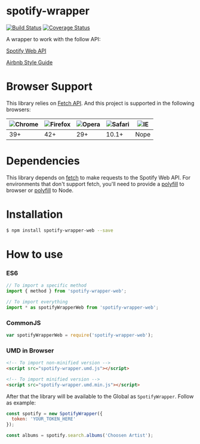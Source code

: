 # spotify-wrapper

[![Build Status](https://travis-ci.org/gabriel-hahn/spotify-wrapper.svg?branch=master)](https://travis-ci.org/gabriel-hahn/spotify-wrapper) [![Coverage Status](https://coveralls.io/repos/github/gabriel-hahn/spotify-wrapper/badge.svg?branch=master)](https://coveralls.io/github/gabriel-hahn/spotify-wrapper?branch=master)

A wrapper to work with the follow API:

[Spotify Web API](https://developer.spotify.com/documentation/web-api/)

[Airbnb Style Guide](https://github.com/airbnb/javascript)

# Browser Support

This library relies on [Fetch API](https://fetch.spec.whatwg.org/). And this project is supported in the following browsers:

![Chrome](https://cloud.githubusercontent.com/assets/398893/3528328/23bc7bc4-078e-11e4-8752-ba2809bf5cce.png) | ![Firefox](https://cloud.githubusercontent.com/assets/398893/3528329/26283ab0-078e-11e4-84d4-db2cf1009953.png) | ![Opera](https://cloud.githubusercontent.com/assets/398893/3528330/27ec9fa8-078e-11e4-95cb-709fd11dac16.png) | ![Safari](https://cloud.githubusercontent.com/assets/398893/3528331/29df8618-078e-11e4-8e3e-ed8ac738693f.png) | ![IE](https://cloud.githubusercontent.com/assets/398893/3528325/20373e76-078e-11e4-8e3a-1cb86cf506f0.png) |
--- | --- | --- | --- | --- |
39+ | 42+ | 29+ | 10.1+ | Nope |

# Dependencies

This library depends on [fetch](https://fetch.spec.whatwg.org/) to make requests to the Spotify Web API. For environments that don't support fetch, you'll need to provide a [polyfill](https://github.com/github/fetch) to browser or [polyfill](https://github.com/bitinn/node-fetch) to Node.

# Installation

```sh
$ npm install spotify-wrapper-web --save
```

# How to use

### ES6

```js
// To import a specific method
import { method } from 'spotify-wrapper-web';

// To import everything
import * as spotifyWrapperWeb from 'spotify-wrapper-web';
```

### CommonJS

```js
var spotifyWrapperWeb = require('spotify-wrapper-web');
```

### UMD in Browser

```html
<!-- To import non-minified version -->
<script src="spotify-wrapper.umd.js"></script>

<!-- To import minified version -->
<script src="spotify-wrapper.umd.min.js"></script>
```

After that the library will be available to the Global as `SpotifyWrapper`.
Follow as example:

```js
const spotify = new SpotifyWrapper({
  token: 'YOUR_TOKEN_HERE'
});

const albums = spotify.search.albums('Choosen Artist');
```
